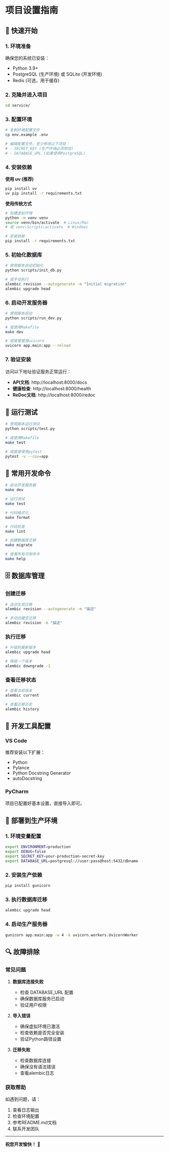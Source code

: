 # 项目设置指南

## 🚀 快速开始

### 1. 环境准备

确保您的系统已安装：
- Python 3.9+
- PostgreSQL (生产环境) 或 SQLite (开发环境)
- Redis (可选，用于缓存)

### 2. 克隆并进入项目

```bash
cd service/
```

### 3. 配置环境

```bash
# 复制环境配置文件
cp env.example .env

# 编辑配置文件，至少修改以下项目：
# - SECRET_KEY (生产环境必须修改)
# - DATABASE_URL (如果使用PostgreSQL)
```

### 4. 安装依赖

**使用 uv (推荐)**
```bash
pip install uv
uv pip install -r requirements.txt
```

**使用传统方式**
```bash
# 创建虚拟环境
python -m venv venv
source venv/bin/activate  # Linux/Mac
# 或 venv\Scripts\activate  # Windows

# 安装依赖
pip install -r requirements.txt
```

### 5. 初始化数据库

```bash
# 使用脚本自动初始化
python scripts/init_db.py

# 或手动执行
alembic revision --autogenerate -m "Initial migration"
alembic upgrade head
```

### 6. 启动开发服务器

```bash
# 使用脚本启动
python scripts/run_dev.py

# 或使用Makefile
make dev

# 或直接使用uvicorn
uvicorn app.main:app --reload
```

### 7. 验证安装

访问以下地址验证服务正常运行：

- **API文档**: http://localhost:8000/docs
- **健康检查**: http://localhost:8000/health
- **ReDoc文档**: http://localhost:8000/redoc

## 🧪 运行测试

```bash
# 使用脚本运行测试
python scripts/test.py

# 或使用Makefile
make test

# 或直接使用pytest
pytest -v --cov=app
```

## 📝 常用开发命令

```bash
# 启动开发服务器
make dev

# 运行测试
make test

# 代码格式化
make format

# 代码检查
make lint

# 创建数据库迁移
make migrate

# 查看所有可用命令
make help
```

## 🗄️ 数据库管理

### 创建迁移

```bash
# 自动生成迁移
alembic revision --autogenerate -m "描述"

# 手动创建空迁移
alembic revision -m "描述"
```

### 执行迁移

```bash
# 升级到最新版本
alembic upgrade head

# 降级一个版本
alembic downgrade -1
```

### 查看迁移状态

```bash
# 查看当前版本
alembic current

# 查看迁移历史
alembic history
```

## 🔧 开发工具配置

### VS Code

推荐安装以下扩展：
- Python
- Pylance
- Python Docstring Generator
- autoDocstring

### PyCharm

项目已配置好基本设置，直接导入即可。

## 🚢 部署到生产环境

### 1. 环境变量配置

```bash
export ENVIRONMENT=production
export DEBUG=false
export SECRET_KEY=your-production-secret-key
export DATABASE_URL=postgresql://user:pass@host:5432/dbname
```

### 2. 安装生产依赖

```bash
pip install gunicorn
```

### 3. 执行数据库迁移

```bash
alembic upgrade head
```

### 4. 启动生产服务器

```bash
gunicorn app.main:app -w 4 -k uvicorn.workers.UvicornWorker
```

## 🔍 故障排除

### 常见问题

1. **数据库连接失败**
   - 检查 DATABASE_URL 配置
   - 确保数据库服务已启动
   - 验证用户权限

2. **导入错误**
   - 确保虚拟环境已激活
   - 检查依赖是否完全安装
   - 验证Python路径设置

3. **迁移失败**
   - 检查数据库连接
   - 确保没有语法错误
   - 查看alembic日志

### 获取帮助

如遇到问题，请：
1. 查看日志输出
2. 检查环境配置
3. 参考README.md文档
4. 联系开发团队

---

**祝您开发愉快！** 🎉

